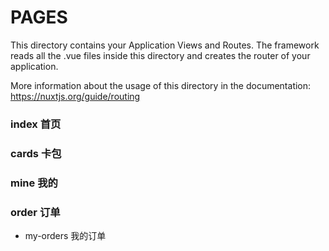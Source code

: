 # PAGES

This directory contains your Application Views and Routes.
The framework reads all the .vue files inside this directory and creates the router of your application.

More information about the usage of this directory in the documentation:
https://nuxtjs.org/guide/routing

### index 首页

### cards 卡包

### mine 我的

### order 订单
+ my-orders 我的订单
